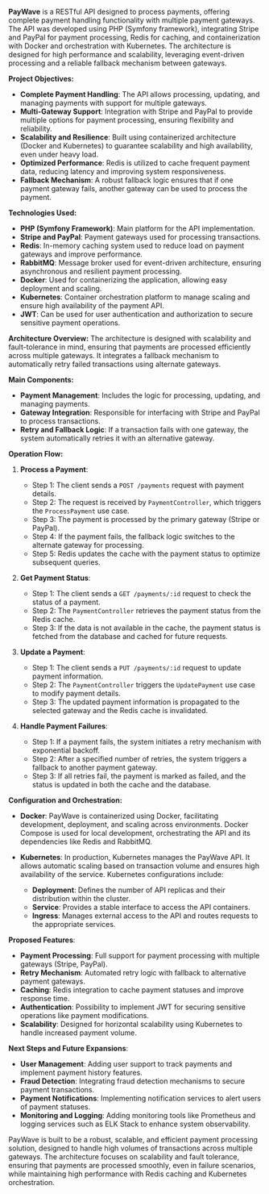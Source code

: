 **PayWave** is a RESTful API designed to process payments, offering complete payment handling functionality with multiple payment gateways. The API was developed using PHP (Symfony framework), integrating Stripe and PayPal for payment processing, Redis for caching, and containerization with Docker and orchestration with Kubernetes. The architecture is designed for high performance and scalability, leveraging event-driven processing and a reliable fallback mechanism between gateways.

**Project Objectives:**
- **Complete Payment Handling**: The API allows processing, updating, and managing payments with support for multiple gateways.
- **Multi-Gateway Support**: Integration with Stripe and PayPal to provide multiple options for payment processing, ensuring flexibility and reliability.
- **Scalability and Resilience**: Built using containerized architecture (Docker and Kubernetes) to guarantee scalability and high availability, even under heavy load.
- **Optimized Performance**: Redis is utilized to cache frequent payment data, reducing latency and improving system responsiveness.
- **Fallback Mechanism**: A robust fallback logic ensures that if one payment gateway fails, another gateway can be used to process the payment.

**Technologies Used:**
- **PHP (Symfony Framework)**: Main platform for the API implementation.
- **Stripe and PayPal**: Payment gateways used for processing transactions.
- **Redis**: In-memory caching system used to reduce load on payment gateways and improve performance.
- **RabbitMQ**: Message broker used for event-driven architecture, ensuring asynchronous and resilient payment processing.
- **Docker**: Used for containerizing the application, allowing easy deployment and scaling.
- **Kubernetes**: Container orchestration platform to manage scaling and ensure high availability of the payment API.
- **JWT**: Can be used for user authentication and authorization to secure sensitive payment operations.

**Architecture Overview:**
The architecture is designed with scalability and fault-tolerance in mind, ensuring that payments are processed efficiently across multiple gateways. It integrates a fallback mechanism to automatically retry failed transactions using alternate gateways.

**Main Components:**
- **Payment Management**: Includes the logic for processing, updating, and managing payments.
- **Gateway Integration**: Responsible for interfacing with Stripe and PayPal to process transactions.
- **Retry and Fallback Logic**: If a transaction fails with one gateway, the system automatically retries it with an alternative gateway.

**Operation Flow:**

1. **Process a Payment**:
   - Step 1: The client sends a `POST /payments` request with payment details.
   - Step 2: The request is received by `PaymentController`, which triggers the `ProcessPayment` use case.
   - Step 3: The payment is processed by the primary gateway (Stripe or PayPal).
   - Step 4: If the payment fails, the fallback logic switches to the alternate gateway for processing.
   - Step 5: Redis updates the cache with the payment status to optimize subsequent queries.

2. **Get Payment Status**:
   - Step 1: The client sends a `GET /payments/:id` request to check the status of a payment.
   - Step 2: The `PaymentController` retrieves the payment status from the Redis cache.
   - Step 3: If the data is not available in the cache, the payment status is fetched from the database and cached for future requests.

3. **Update a Payment**:
   - Step 1: The client sends a `PUT /payments/:id` request to update payment information.
   - Step 2: The `PaymentController` triggers the `UpdatePayment` use case to modify payment details.
   - Step 3: The updated payment information is propagated to the selected gateway and the Redis cache is invalidated.

4. **Handle Payment Failures**:
   - Step 1: If a payment fails, the system initiates a retry mechanism with exponential backoff.
   - Step 2: After a specified number of retries, the system triggers a fallback to another payment gateway.
   - Step 3: If all retries fail, the payment is marked as failed, and the status is updated in both the cache and the database.

**Configuration and Orchestration:**

- **Docker**: PayWave is containerized using Docker, facilitating development, deployment, and scaling across environments. Docker Compose is used for local development, orchestrating the API and its dependencies like Redis and RabbitMQ.

- **Kubernetes**: In production, Kubernetes manages the PayWave API. It allows automatic scaling based on transaction volume and ensures high availability of the service. Kubernetes configurations include:
  - **Deployment**: Defines the number of API replicas and their distribution within the cluster.
  - **Service**: Provides a stable interface to access the API containers.
  - **Ingress**: Manages external access to the API and routes requests to the appropriate services.

**Proposed Features**:
- **Payment Processing**: Full support for payment processing with multiple gateways (Stripe, PayPal).
- **Retry Mechanism**: Automated retry logic with fallback to alternative payment gateways.
- **Caching**: Redis integration to cache payment statuses and improve response time.
- **Authentication**: Possibility to implement JWT for securing sensitive operations like payment modifications.
- **Scalability**: Designed for horizontal scalability using Kubernetes to handle increased payment volume.

**Next Steps and Future Expansions**:
- **User Management**: Adding user support to track payments and implement payment history features.
- **Fraud Detection**: Integrating fraud detection mechanisms to secure payment transactions.
- **Payment Notifications**: Implementing notification services to alert users of payment statuses.
- **Monitoring and Logging**: Adding monitoring tools like Prometheus and logging services such as ELK Stack to enhance system observability.

PayWave is built to be a robust, scalable, and efficient payment processing solution, designed to handle high volumes of transactions across multiple gateways. The architecture focuses on scalability and fault tolerance, ensuring that payments are processed smoothly, even in failure scenarios, while maintaining high performance with Redis caching and Kubernetes orchestration.
